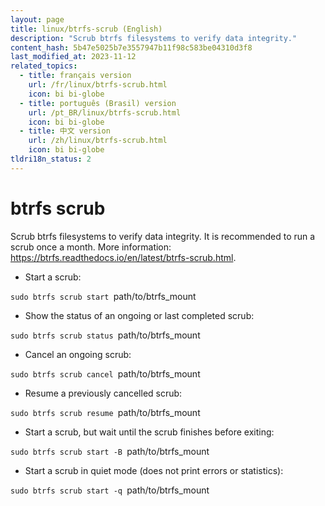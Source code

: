 ```yaml
---
layout: page
title: linux/btrfs-scrub (English)
description: "Scrub btrfs filesystems to verify data integrity."
content_hash: 5b47e5025b7e3557947b11f98c583be04310d3f8
last_modified_at: 2023-11-12
related_topics:
  - title: français version
    url: /fr/linux/btrfs-scrub.html
    icon: bi bi-globe
  - title: português (Brasil) version
    url: /pt_BR/linux/btrfs-scrub.html
    icon: bi bi-globe
  - title: 中文 version
    url: /zh/linux/btrfs-scrub.html
    icon: bi bi-globe
tldri18n_status: 2
---
```

# btrfs scrub

Scrub btrfs filesystems to verify data integrity.
It is recommended to run a scrub once a month.
More information: <https://btrfs.readthedocs.io/en/latest/btrfs-scrub.html>.

- Start a scrub:

`sudo btrfs scrub start `<span class="tldr-var badge badge-pill bg-dark-lm bg-white-dm text-white-lm text-dark-dm font-weight-bold">path/to/btrfs_mount</span>

- Show the status of an ongoing or last completed scrub:

`sudo btrfs scrub status `<span class="tldr-var badge badge-pill bg-dark-lm bg-white-dm text-white-lm text-dark-dm font-weight-bold">path/to/btrfs_mount</span>

- Cancel an ongoing scrub:

`sudo btrfs scrub cancel `<span class="tldr-var badge badge-pill bg-dark-lm bg-white-dm text-white-lm text-dark-dm font-weight-bold">path/to/btrfs_mount</span>

- Resume a previously cancelled scrub:

`sudo btrfs scrub resume `<span class="tldr-var badge badge-pill bg-dark-lm bg-white-dm text-white-lm text-dark-dm font-weight-bold">path/to/btrfs_mount</span>

- Start a scrub, but wait until the scrub finishes before exiting:

`sudo btrfs scrub start -B `<span class="tldr-var badge badge-pill bg-dark-lm bg-white-dm text-white-lm text-dark-dm font-weight-bold">path/to/btrfs_mount</span>

- Start a scrub in quiet mode (does not print errors or statistics):

`sudo btrfs scrub start -q `<span class="tldr-var badge badge-pill bg-dark-lm bg-white-dm text-white-lm text-dark-dm font-weight-bold">path/to/btrfs_mount</span>

